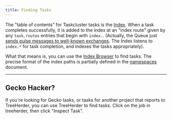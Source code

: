 ```yaml
---
title: Finding Tasks
---
```


The "table of contents" for Taskcluster tasks is the
[Index](/index). When a task completes
successfully, it is added to the index at an "index route" given by any
`task.routes` entries that begin with `index.`. (Actually, the Queue just
[sends pulse messages to well-known exchanges](/docs/reference/platform/queue/exchanges).
The Index listens to `index.*` for task completion, and indexes the tasks appropriately).

What that means is, you can use the [Index Browser](/index)
to find tasks.  The precise format of the index paths is partially defined in the
[namespaces](/docs/manual/devel/namespaces) document.

---

## Gecko Hacker?

If you're looking for Gecko tasks, or tasks for another project that reports to
TreeHerder, you can use TreeHerder to find tasks.  Click on the job in
treeherder, then click "Inspect Task".
